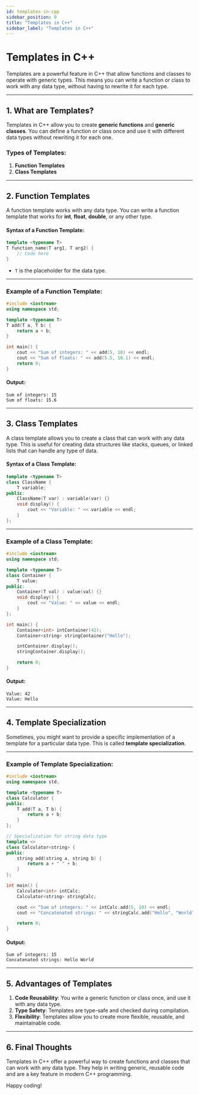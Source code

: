 ```yaml
---
id: templates-in-cpp
sidebar_position: 9
title: "Templates in C++"
sidebar_label: "Templates in C++"
---
```


# Templates in C++

Templates are a powerful feature in C++ that allow functions and classes to operate with generic types. This means you can write a function or class to work with any data type, without having to rewrite it for each type.

---

## 1. What are Templates?

Templates in C++ allow you to create **generic functions** and **generic classes**. You can define a function or class once and use it with different data types without rewriting it for each one.

### Types of Templates:

1. **Function Templates**
2. **Class Templates**

---

## 2. Function Templates

A function template works with any data type. You can write a function template that works for **int**, **float**, **double**, or any other type.

#### Syntax of a Function Template:

```cpp
template <typename T>
T function_name(T arg1, T arg2) {
    // Code here
}
```

- `T` is the placeholder for the data type.

---

### Example of a Function Template:

```cpp
#include <iostream>
using namespace std;

template <typename T>
T add(T a, T b) {
    return a + b;
}

int main() {
    cout << "Sum of integers: " << add(5, 10) << endl;
    cout << "Sum of floats: " << add(5.5, 10.1) << endl;
    return 0;
}
```

#### Output:

```
Sum of integers: 15
Sum of floats: 15.6
```

---

## 3. Class Templates

A class template allows you to create a class that can work with any data type. This is useful for creating data structures like stacks, queues, or linked lists that can handle any type of data.

#### Syntax of a Class Template:

```cpp
template <typename T>
class ClassName {
    T variable;
public:
    ClassName(T var) : variable(var) {}
    void display() {
        cout << "Variable: " << variable << endl;
    }
};
```

---

### Example of a Class Template:

```cpp
#include <iostream>
using namespace std;

template <typename T>
class Container {
    T value;
public:
    Container(T val) : value(val) {}
    void display() {
        cout << "Value: " << value << endl;
    }
};

int main() {
    Container<int> intContainer(42);
    Container<string> stringContainer("Hello");

    intContainer.display();
    stringContainer.display();

    return 0;
}
```

#### Output:

```
Value: 42
Value: Hello
```

---

## 4. Template Specialization

Sometimes, you might want to provide a specific implementation of a template for a particular data type. This is called **template specialization**.

---

### Example of Template Specialization:

```cpp
#include <iostream>
using namespace std;

template <typename T>
class Calculator {
public:
    T add(T a, T b) {
        return a + b;
    }
};

// Specialization for string data type
template <>
class Calculator<string> {
public:
    string add(string a, string b) {
        return a + " " + b;
    }
};

int main() {
    Calculator<int> intCalc;
    Calculator<string> stringCalc;

    cout << "Sum of integers: " << intCalc.add(5, 10) << endl;
    cout << "Concatenated strings: " << stringCalc.add("Hello", "World") << endl;

    return 0;
}
```

#### Output:

```
Sum of integers: 15
Concatenated strings: Hello World
```

---

## 5. Advantages of Templates

1. **Code Reusability**: You write a generic function or class once, and use it with any data type.
2. **Type Safety**: Templates are type-safe and checked during compilation.
3. **Flexibility**: Templates allow you to create more flexible, reusable, and maintainable code.

---

## 6. Final Thoughts

Templates in C++ offer a powerful way to create functions and classes that can work with any data type. They help in writing generic, reusable code and are a key feature in modern C++ programming.

Happy coding!
